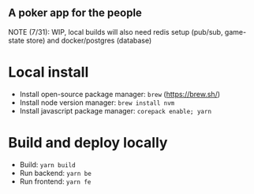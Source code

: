 ## A poker app for the people

NOTE (7/31): WIP, local builds will also need redis setup (pub/sub, game-state store) and docker/postgres (database)

# Local install

- Install open-source package manager: `brew` (https://brew.sh/)
- Install node version manager: `brew install nvm`
- Install javascript package manager: `corepack enable; yarn`

# Build and deploy locally

- Build: `yarn build`
- Run backend: `yarn be`
- Run frontend: `yarn fe`
